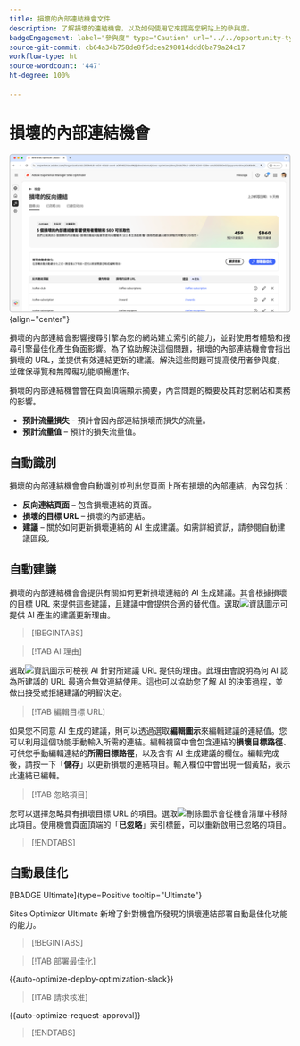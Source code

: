 ```yaml
---
title: 損壞的內部連結機會文件
description: 了解損壞的連結機會，以及如何使用它來提高您網站上的參與度。
badgeEngagement: label="參與度" type="Caution" url="../../opportunity-types/engagement.md" tooltip="參與度"
source-git-commit: cb64a34b758de8f5dcea298014ddd0ba79a24c17
workflow-type: ht
source-wordcount: '447'
ht-degree: 100%

---
```



# 損壞的內部連結機會

![損壞的內部連結機會](./assets/broken-internal-links/hero.png){align="center"}

損壞的內部連結會影響搜尋引擎為您的網站建立索引的能力，並對使用者體驗和搜尋引擎最佳化產生負面影響。為了協助解決這個問題，損壞的內部連結機會會指出損壞的 URL，並提供有效連結更新的建議。解決這些問題可提高使用者參與度，並確保導覽和無障礙功能順暢運作。

損壞的內部連結機會會在頁面頂端顯示摘要，內含問題的概要及其對您網站和業務的影響。

* **預計流量損失** - 預計會因內部連結損壞而損失的流量。
* **預計流量值** – 預計的損失流量值。

## 自動識別

<!---![Auto-identify broken internal links](./assets/missing-or-invalid-metadata/auto-identify.png){align="center"}-->

損壞的內部連結機會會自動識別並列出您頁面上所有損壞的內部連結，內容包括：

* **反向連結頁面** – 包含損壞連結的頁面。
* **損壞的目標 URL** – 損壞的內部連結。
* **建議** – 關於如何更新損壞連結的 AI 生成建議。如需詳細資訊，請參閱自動建議區段。

## 自動建議

<!--![Auto-suggest broken internal links](./assets/broken-internal-links/auto-suggest.png){align="center"}-->

損壞的內部連結機會會提供有關如何更新損壞連結的 AI 生成建議。其會根據損壞的目標 URL 來提供這些建議，且建議中會提供合適的替代值。選取![資訊圖示](https://spectrum.adobe.com/static/icons/workflow_18/Smock_InfoOutline_18_N.svg)可提供 AI 產生的建議更新理由。


>[!BEGINTABS]

>[!TAB AI 理由]

<!--[AI rationale of broken internal links](./assets/broken-internal-links/auto-suggest-ai-rationale.png) -->

選取![資訊圖示](https://spectrum.adobe.com/static/icons/workflow_18/Smock_InfoOutline_18_N.svg)可檢視 AI 針對所建議 URL 提供的理由。此理由會說明為何 AI 認為所建議的 URL 最適合無效連結使用。這也可以協助您了解 AI 的決策過程，並做出接受或拒絕建議的明智決定。

>[!TAB 編輯目標 URL]

<!--![Edit suggested URL of broken internal links](./assets/broken-internal-links/edit-target-url.png){align="center"}-->

如果您不同意 AI 生成的建議，則可以透過選取&#x200B;**編輯圖示**&#x200B;來編輯建議的連結值。您可以利用這個功能手動輸入所需的連結。編輯視窗中會包含連結的&#x200B;**損壞目標路徑**、可供您手動編輯連結的&#x200B;**所需目標路徑**，以及含有 AI 生成建議的欄位。編輯完成後，請按一下「**儲存**」以更新損壞的連結項目。輸入欄位中會出現一個黃點，表示此連結已編輯。

>[!TAB 忽略項目]

<!--![Ignore broken links](./assets/broken-internal-links/ignore.png){align="center"}-->

您可以選擇忽略具有損壞目標 URL 的項目。選取![刪除圖示](https://spectrum.adobe.com/static/icons/ui_18/CrossSize500.svg)會從機會清單中移除此項目。使用機會頁面頂端的「**已忽略**」索引標籤，可以重新啟用已忽略的項目。

>[!ENDTABS]


## 自動最佳化

[!BADGE Ultimate]{type=Positive tooltip="Ultimate"}

<!---![Auto-optimize suggested invalid or missing metadata](./assets/broken-internal-links/auto-optimize.png){align="center"}-->

Sites Optimizer Ultimate 新增了針對機會所發現的損壞連結部署自動最佳化功能的能力。<!--- TBD-need more in-depth and opportunity specific information here. What does the auto-optimization do?-->


>[!BEGINTABS]

>[!TAB 部署最佳化]

{{auto-optimize-deploy-optimization-slack}}

>[!TAB 請求核准]

{{auto-optimize-request-approval}}

>[!ENDTABS]

